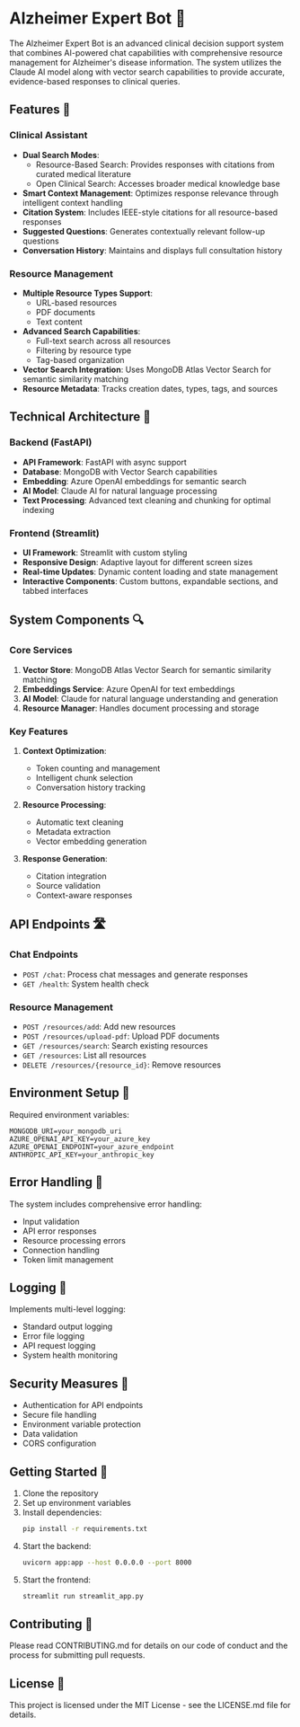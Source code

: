 # Alzheimer Expert Bot 🧠

The Alzheimer Expert Bot is an advanced clinical decision support system that combines AI-powered chat capabilities with comprehensive resource management for Alzheimer's disease information. The system utilizes the Claude AI model along with vector search capabilities to provide accurate, evidence-based responses to clinical queries.

## Features 🌟

### Clinical Assistant
- **Dual Search Modes**:
  - Resource-Based Search: Provides responses with citations from curated medical literature
  - Open Clinical Search: Accesses broader medical knowledge base
- **Smart Context Management**: Optimizes response relevance through intelligent context handling
- **Citation System**: Includes IEEE-style citations for all resource-based responses
- **Suggested Questions**: Generates contextually relevant follow-up questions
- **Conversation History**: Maintains and displays full consultation history

### Resource Management
- **Multiple Resource Types Support**:
  - URL-based resources
  - PDF documents
  - Text content
- **Advanced Search Capabilities**:
  - Full-text search across all resources
  - Filtering by resource type
  - Tag-based organization
- **Vector Search Integration**: Uses MongoDB Atlas Vector Search for semantic similarity matching
- **Resource Metadata**: Tracks creation dates, types, tags, and sources

## Technical Architecture 🔧

### Backend (FastAPI)
- **API Framework**: FastAPI with async support
- **Database**: MongoDB with Vector Search capabilities
- **Embedding**: Azure OpenAI embeddings for semantic search
- **AI Model**: Claude AI for natural language processing
- **Text Processing**: Advanced text cleaning and chunking for optimal indexing

### Frontend (Streamlit)
- **UI Framework**: Streamlit with custom styling
- **Responsive Design**: Adaptive layout for different screen sizes
- **Real-time Updates**: Dynamic content loading and state management
- **Interactive Components**: Custom buttons, expandable sections, and tabbed interfaces

## System Components 🔍

### Core Services
1. **Vector Store**: MongoDB Atlas Vector Search for semantic similarity matching
2. **Embeddings Service**: Azure OpenAI for text embeddings
3. **AI Model**: Claude for natural language understanding and generation
4. **Resource Manager**: Handles document processing and storage

### Key Features
1. **Context Optimization**:
   - Token counting and management
   - Intelligent chunk selection
   - Conversation history tracking

2. **Resource Processing**:
   - Automatic text cleaning
   - Metadata extraction
   - Vector embedding generation

3. **Response Generation**:
   - Citation integration
   - Source validation
   - Context-aware responses

## API Endpoints 🛣️

### Chat Endpoints
- `POST /chat`: Process chat messages and generate responses
- `GET /health`: System health check

### Resource Management
- `POST /resources/add`: Add new resources
- `POST /resources/upload-pdf`: Upload PDF documents
- `GET /resources/search`: Search existing resources
- `GET /resources`: List all resources
- `DELETE /resources/{resource_id}`: Remove resources

## Environment Setup 🔧

Required environment variables:
```
MONGODB_URI=your_mongodb_uri
AZURE_OPENAI_API_KEY=your_azure_key
AZURE_OPENAI_ENDPOINT=your_azure_endpoint
ANTHROPIC_API_KEY=your_anthropic_key
```

## Error Handling 🚨

The system includes comprehensive error handling:
- Input validation
- API error responses
- Resource processing errors
- Connection handling
- Token limit management

## Logging 📝

Implements multi-level logging:
- Standard output logging
- Error file logging
- API request logging
- System health monitoring

## Security Measures 🔐

- Authentication for API endpoints
- Secure file handling
- Environment variable protection
- Data validation
- CORS configuration

## Getting Started 🚀

1. Clone the repository
2. Set up environment variables
3. Install dependencies:
   ```bash
   pip install -r requirements.txt
   ```
4. Start the backend:
   ```bash
   uvicorn app:app --host 0.0.0.0 --port 8000
   ```
5. Start the frontend:
   ```bash
   streamlit run streamlit_app.py
   ```

## Contributing 🤝

Please read CONTRIBUTING.md for details on our code of conduct and the process for submitting pull requests.

## License 📄

This project is licensed under the MIT License - see the LICENSE.md file for details.


